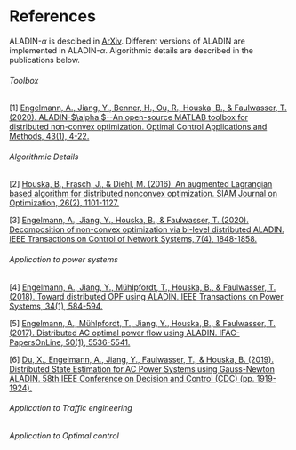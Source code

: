 
# References
ALADIN-$\alpha$ is descibed in [ArXiv](https://arxiv.org/pdf/2006.01866.pdf). Different versions of ALADIN are implemented in ALADIN-$\alpha$. Algorithmic details are described in the publications below. 

###### Toolbox

[1] [Engelmann, A., Jiang, Y., Benner, H., Ou, R., Houska, B., & Faulwasser, T. (2020). ALADIN-$\alpha $--An open-source MATLAB toolbox for distributed non-convex optimization. Optimal Control Applications and Methods, 43(1), 4-22.](https://doi.org/10.1002/oca.2811)

###### Algorithmic Details

[2] [Houska, B., Frasch, J., & Diehl, M. (2016). An augmented Lagrangian based algorithm for distributed nonconvex optimization. SIAM Journal on Optimization, 26(2), 1101-1127.](https://epubs.siam.org/doi/abs/10.1137/140975991) 

[3] [Engelmann, A., Jiang, Y., Houska, B., & Faulwasser, T. (2020). Decomposition of non-convex optimization via bi-level distributed ALADIN. IEEE Transactions on Control of Network Systems, 7(4), 1848-1858.](https://doi.org/10.1109/TCNS.2020.3005079) 

###### Application to power systems

[4] [Engelmann, A., Jiang, Y., Mühlpfordt, T., Houska, B., & Faulwasser, T. (2018). Toward distributed OPF using ALADIN. IEEE Transactions on Power Systems, 34(1), 584-594.](https://ieeexplore.ieee.org/abstract/document/8450020) 


[5] [Engelmann, A., Mühlpfordt, T., Jiang, Y., Houska, B., & Faulwasser, T. (2017). Distributed AC optimal power flow using ALADIN. IFAC-PapersOnLine, 50(1), 5536-5541.](https://www.sciencedirect.com/science/article/pii/S2405896317315823) 

[6] [Du, X., Engelmann, A., Jiang, Y., Faulwasser, T., & Houska, B. (2019). Distributed State Estimation for AC Power Systems using Gauss-Newton ALADIN.  58th IEEE  Conference on Decision and Control (CDC) (pp. 1919-1924).](https://doi.org/10.1109/CDC40024.2019.9028966) 

###### Application to  Traffic engineering
###### Application to Optimal control

